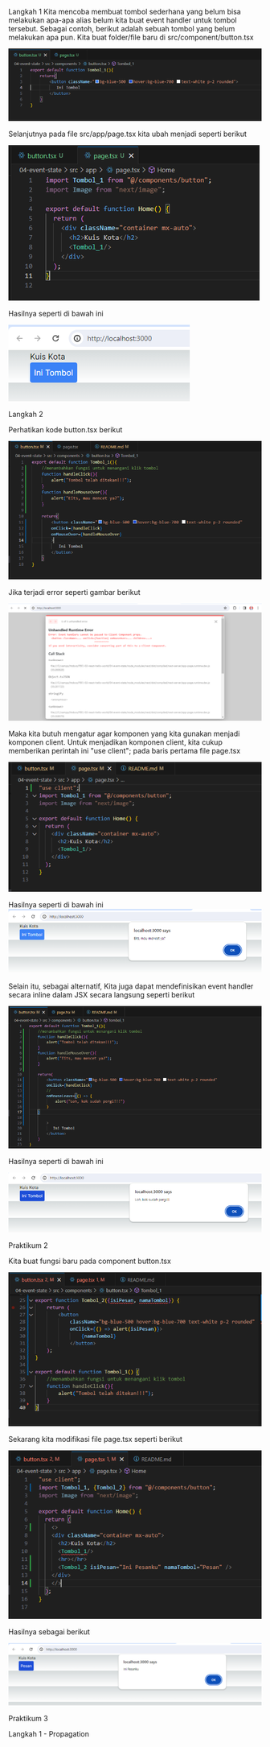 Langkah 1
Kita mencoba membuat tombol sederhana yang belum bisa melakukan apa-apa alias belum kita buat event handler untuk tombol tersebut. Sebagai contoh, berikut adalah sebuah tombol yang belum melakukan apa pun. Kita buat folder/file baru di src/component/button.tsx

![img](/04-event-state/img/kode%20program%20button%20no%201.PNG)

Selanjutnya pada file src/app/page.tsx kita ubah menjadi seperti berikut 

![img](/04-event-state/img/kode%20program%20page%20no%201.PNG)

Hasilnya seperti di bawah ini 

![img](/04-event-state/img/hasil%20no%201%20ini%20tombol.PNG)


Langkah 2

Perhatikan kode button.tsx berikut

![img](/04-event-state/img/button%20langkah%202.PNG)

Jika terjadi error seperti gambar berikut

![img](/04-event-state/img/erorr%20langkah%202.PNG)

Maka kita butuh mengatur agar komponen yang kita gunakan menjadi komponen client. Untuk menjadikan komponen client, kita cukup memberikan perintah ini "use client"; pada baris pertama file page.tsx

![img](/04-event-state/img/button%20langkah%202%20biar%20tdk%20error.PNG)

Hasilnya seperti di bawah ini
![img](/04-event-state/img/hasil%20setelah%20error%20button%202.PNG)

Selain itu, sebagai alternatif, Kita juga dapat mendefinisikan event handler secara inline dalam JSX secara langsung seperti berikut

![img](/04-event-state/img/koding%20jsx.PNG)

Hasilnya seperti di bawah ini

![img](/04-event-state/img/hasil%20jsx.PNG)

Praktikum 2

Kita buat fungsi baru pada component button.tsx

![img](/04-event-state/img/kode%20program%20button%20prakyikum%202.PNG)

Sekarang kita modifikasi file page.tsx seperti berikut

![img](/04-event-state/img/kode%20program%20page%20praktikum%202.PNG)

Hasilnya sebagai berikut

![img](/04-event-state/img/hasil%20praktikum%202.PNG)

Praktikum 3

Langkah 1 - Propagation